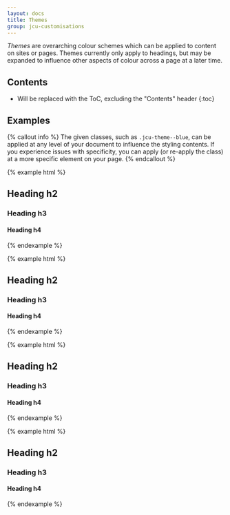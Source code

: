 ```yaml
---
layout: docs
title: Themes
group: jcu-customisations
---
```


*Themes* are overarching colour schemes which can be applied to content on sites
or pages.  Themes currently only apply to headings, but may be expanded to
influence other aspects of colour across a page at a later time.

## Contents

* Will be replaced with the ToC, excluding the "Contents" header
{:toc}

## Examples

{% callout info %}
The given classes, such as `.jcu-theme--blue`, can be applied at any level of
your document to influence the styling contents.  If you experience issues with
specificity, you can apply (or re-apply the class) at a more specific element on
your page.
{% endcallout %}

{% example html %}
<div class="jcu-theme--blue">
  <h2>Heading h2</h2>
  <h3>Heading h3</h3>
  <h4>Heading h4</h4>
</div>
{% endexample %}

{% example html %}
<div class="jcu-theme--orange">
  <h2>Heading h2</h2>
  <h3>Heading h3</h3>
  <h4>Heading h4</h4>
</div>
{% endexample %}

{% example html %}
<div class="jcu-theme--green">
  <h2>Heading h2</h2>
  <h3>Heading h3</h3>
  <h4>Heading h4</h4>
</div>
{% endexample %}

{% example html %}
<div class="jcu-theme--red">
  <h2>Heading h2</h2>
  <h3>Heading h3</h3>
  <h4>Heading h4</h4>
</div>
{% endexample %}
